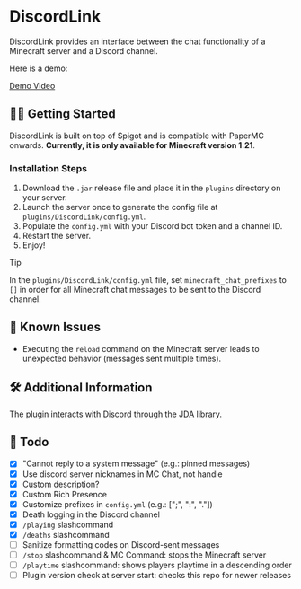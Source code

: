 # DiscordLink

DiscordLink provides an interface between the chat functionality of a Minecraft server and a Discord channel.

Here is a demo:

[Demo Video](https://github.com/Urpagin/DiscordLink/assets/72459611/ea6bf913-1dd4-4ba0-9f50-2040549207d3)


## 🏃‍♂️ Getting Started

DiscordLink is built on top of Spigot and is compatible with PaperMC onwards. **Currently, it is only available for Minecraft version 1.21**.

### Installation Steps

1. Download the `.jar` release file and place it in the `plugins` directory on your server.
2. Launch the server once to generate the config file at `plugins/DiscordLink/config.yml`.
3. Populate the `config.yml` with your Discord bot token and a channel ID.
4. Restart the server.
5. Enjoy!

> [!TIP]
> In the `plugins/DiscordLink/config.yml` file, set `minecraft_chat_prefixes` to `[]` in order for all Minecraft chat messages to be sent to the Discord channel.


## 🚨 Known Issues

- Executing the `reload` command on the Minecraft server leads to unexpected behavior (messages sent multiple times).


## 🛠️ Additional Information

The plugin interacts with Discord through the [JDA](https://github.com/discord-jda/JDA) library.


## 📝 Todo

- [x] "Cannot reply to a system message" (e.g.: pinned messages)
- [x] Use discord server nicknames in MC Chat, not handle
- [x] Custom description?
- [x] Custom Rich Presence
- [x] Customize prefixes in `config.yml` (e.g.: [";", ":", "."])
- [x] Death logging in the Discord channel
- [x] `/playing` slashcommand
- [x] `/deaths` slashcommand
- [ ] Sanitize formatting codes on Discord-sent messages
- [ ] `/stop` slashcommand & MC Command: stops the Minecraft server
- [ ] `/playtime` slashcommand: shows players playtime in a descending order
- [ ] Plugin version check at server start: checks this repo for newer releases
